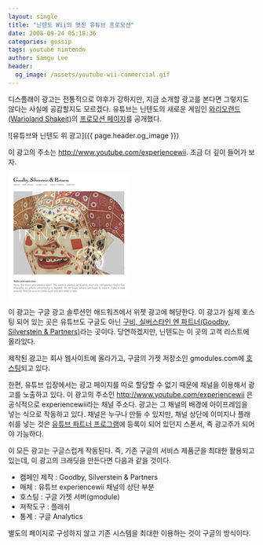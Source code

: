 ```yaml
---
layout: single
title: "닌텐도 Wii의 멋진 유튜브 프로모션"
date: 2008-09-24 05:18:36
categories: gossip
tags: youtube nintendo
author: Samgu Lee
header:
  og_image: /assets/youtube-wii-commercial.gif
---
```


디스플래이 광고는 전통적으로 야후가 강하지만, 지금 소개할 광고를 본다면 그렇지도 않다는 사실에 공감할지도 모르겠다. 유튜브는 닌텐도의 새로운 게임인 [와리오랜드(Warioland Shakeit)](http://www.wariolandshakeit.com/launch/index.html)의 [프로모션 페이지](http://www.youtube.com/experiencewii)를 공개했다.

![유튜브와 닌텐도 위 광고]({{ page.header.og_image }})

이 광고의 주소는 http://www.youtube.com/experiencewii. 조금 더 깊이 들어가 보자.

![gsandpartner](/assets/gsandpartner.gif)

이 광고는 구글 광고 솔루션인 애드워즈에서 위젯 광고에 해당한다. 이 광고가 실제 호스팅 되어 있는 곳은 유튜브도 구글도 아닌 [구비, 실버스타인 엔 파트너(Goodby, Silverstein & Partners)](http://www.gspsf.com/)라는 곳이다. 당연하겠지만, 닌텐도는 이 곳의 고객 리스트에 올라있다.

제작된 광고는 회사 웹사이트에 올라가고, 구글의 가젯 저장소인 gmodules.com에 [호스팅](http://npsalhg4-a.gmodules.com/ig/ifr?url=http://facebook.gspsf.com/~wii/google_gadget.xml?gadheight=1500)되고 있다.

한편, 유튜브 입장에서는 광고 페이지를 따로 할당할 수 없기 때문에 채널을 이용해서 광고를 노출하고 있다. 이 광고의 주소인 http://www.youtube.com/experiencewii 은 공식적으로 experiencewii라는 채널 주소다. 광고는 그 채널의 배경에 아이프레임을 넣는 식으로 작동하고 있다. 채널은 누구나 만들 수 있지만, 채널 상단에 이미지나 플래쉬를 넣는 것은 [유튜브 파트너 프로그램](http://www.youtube.com/partners)에 등록이 되어 있던지 스폰서, 즉 광고주가 되어야 가능하다.

이 모든 광고는 구글스럽게 작동된다. 즉, 기존 구글의 서비스 제품군을 최대한 활용되고 있는데, 이 광고의 크래딧을 만든다면 다음과 같을 것이다.

- 캠페인 제작 : Goodby, Silverstein & Partners
- 매체 : 유튜브 experiencewii 채널의 상단 부분
- 호스팅 : 구글 가젯 서버(gmodule)
- 저작도구 : 플래쉬
- 통계 : 구글 Analytics

별도의 페이지로 구성하지 않고 기존 시스템을 최대한 이용하는 것이 구글의 방식이다.

